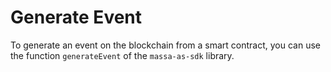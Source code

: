 # Generate Event

To generate an event on the blockchain from a smart contract, you can use the function `generateEvent` of the `massa-as-sdk` library.
